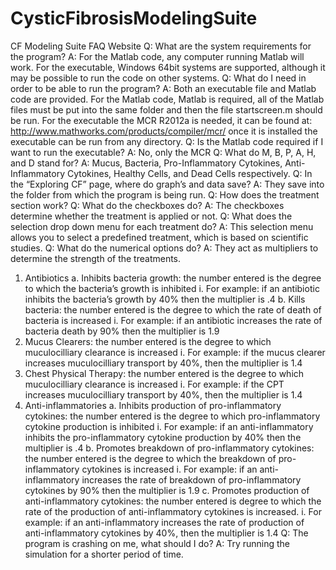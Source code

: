 # CysticFibrosisModelingSuite
CF Modeling Suite FAQ
Website
Q: What are the system requirements for the program?
A: For the Matlab code, any computer running Matlab will work. For the executable, Windows 64bit systems are supported, although it may be possible to run the code on other systems.
Q: What do I need in order to be able to run the program?
A: Both an executable file and Matlab code are provided. For the Matlab code, Matlab is required, all of the Matlab files must be put into the same folder and then the file startscreen.m should be run. For the executable the MCR R2012a is needed, it can be found at: http://www.mathworks.com/products/compiler/mcr/ once it is installed the executable can be run from any directory.
Q: Is the Matlab code required if I want to run the executable?
A: No, only the MCR
Q: What do M, B, P, A, H, and D stand for?
A: Mucus, Bacteria, Pro-Inflammatory Cytokines, Anti-Inflammatory Cytokines, Healthy Cells, and Dead Cells respectively.
Q: In the “Exploring CF” page, where do graph’s and data save?
A: They save into the folder from which the program is being run.
Q: How does the treatment section work?
Q: What do the checkboxes do?
A: The checkboxes determine whether the treatment is applied or not.
Q: What does the selection drop down menu for each treatment do?
A: This selection menu allows you to select a predefined treatment, which is based on scientific studies.
Q: What do the numerical options do?
A: They act as multipliers to determine the strength of the treatments.
1. Antibiotics
a. Inhibits bacteria growth: the number entered is the degree to which the bacteria’s growth is inhibited
i. For example: if an antibiotic inhibits the bacteria’s growth by 40% then the multiplier is .4
b. Kills bacteria: the number entered is the degree to which the rate of death of bacteria is increased
i. For example: if an antibiotic increases the rate of bacteria death by 90% then the multiplier is 1.9
2. Mucus Clearers: the number entered is the degree to which muculocilliary clearance is increased
i. For example: if the mucus clearer increases muculocilliary transport by 40%, then the multiplier is 1.4
3. Chest Physical Therapy: the number entered is the degree to which muculocilliary clearance is increased
i. For example: if the CPT increases muculocilliary transport by 40%, then the multiplier is 1.4
4. Anti-inflammatories
a. Inhibits production of pro-inflammatory cytokines: the number entered is the degree to which pro-inflammatory cytokine production is inhibited
i. For example: if an anti-inflammatory inhibits the pro-inflammatory cytokine production by 40% then the multiplier is .4
b. Promotes breakdown of pro-inflammatory cytokines: the number entered is the degree to which the breakdown of pro-inflammatory cytokines is increased
i. For example: if an anti-inflammatory increases the rate of breakdown of pro-inflammatory cytokines by 90% then the multiplier is 1.9
c. Promotes production of anti-inflammatory cytokines: the number entered is degree to which the rate of the production of anti-inflammatory cytokines is increased.
i. For example: if an anti-inflammatory increases the rate of production of anti-inflammatory cytokines by 40%, then the multiplier is 1.4
Q: The program is crashing on me, what should I do?
A: Try running the simulation for a shorter period of time.
